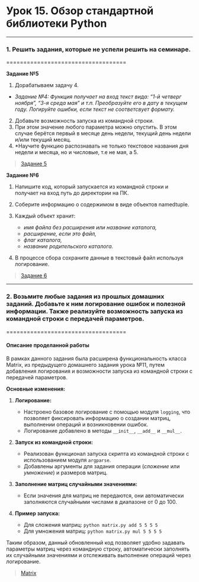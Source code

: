 # Урок 15. Обзор стандартной библиотеки Python

---

### 1. Решить задания, которые не успели решить на семинаре.

===================================

**Задание №5**

1. Дорабатываем задачу 4.

* _Задание №4: Функция получает на вход текст вида: “1-й четверг ноября”, “3-я среда мая” и т.п.
  Преобразуйте его в дату в текущем году.
  Логируйте ошибки, если текст не соответсвует формату._

2. Добавьте возможность запуска из командной строки.
3. При этом значение любого параметра можно опустить. В этом случае берётся первый в месяце день недели,
   текущий день недели и/или текущий месяц.
4. *Научите функцию распознавать не только текстовое названия дня недели и месяца, но и числовые, т.е не мая, а 5.

> [Задание 5](https://github.com/Isaev63/lesson_15_immersion_in_python/blob/main/task_5.py "Task 5")

**Задание №6**

1. Напишите код, который запускается из командной строки и получает на вход
   путь до директории на ПК.

2. Соберите информацию о содержимом в виде объектов namedtuple.

3. Каждый объект хранит:
    * _имя файла без расширения или название каталога,_
    * _расширение, если это файл,_
    * _флаг каталога,_
    * _название родительского каталога._

4. В процессе сбора сохраните данные в текстовый файл используя
   логирование.

> [Задание 6](https://github.com/Isaev63/lesson_15_immersion_in_python/blob/main/task_6.py "Task 6")

---

### 2. Возьмите любые задания из прошлых домашних заданий. Добавьте к ним логирование ошибок и полезной информации. Также реализуйте возможность запуска из командной строки с передачей параметров.

===================================

#### Описание проделанной работы

В рамках данного задания была расширена функциональность класса Matrix, из предыдущего домашнего задания урока №11,
путем добавления логирования и возможности запуска из командной строки с передачей параметров.

**Основные изменения:**

1. **Логирование:**
    * Настроено базовое логирование с помощью модуля `logging`, что позволяет фиксировать информацию о создании матриц,
      выполнении операций и возникновении ошибок.
    * Логирование добавлено в методы `__init__`, `__add__` и `__mul__`.

2. **Запуск из командной строки:**
    * Реализован функционал запуска скрипта из командной строки с использованием модуля `argparse`.
    * Добавлены аргументы для задания операции (_сложение_ или _умножение_) и размеров матриц.

3. **Заполнение матриц случайными значениями:**
    * Если значения для матриц не передаются, они автоматически заполняются случайными числами в диапазоне от 0 до 100.

4. **Пример запуска:**
    * Для сложения матриц: `python matrix.py add 5 5 5 5`
    * Для умножения матриц: `python matrix.py mul 5 5 5 5`

Таким образом, данный обновленный код позволяет удобно задавать параметры матриц через командную строку, автоматически
заполнять их случайными значениями и отслеживать выполнение операций через логирование.

> [Matrix](https://github.com/Isaev63/lesson_15_immersion_in_python/blob/main/matrix.py "Matrix")